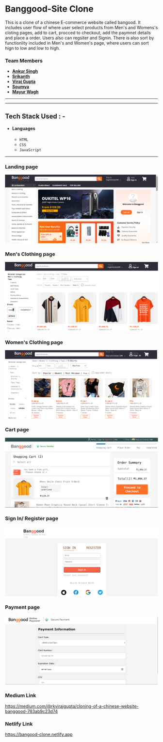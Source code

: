 # Banggood-Site Clone
This is a clone of a chinese E-commerce website called bangood. It includes user flow of where user select products from Men's and Womens's cloting pages, add to cart, procced 
to checkout, add the paymnet details and place a order. Users also can regsiter and Signin. There is also sort by functionlity included in Men's and Women's page, where users 
can sort hign to low and low to high.


### Team Members

- **[Ankur Singh](https://github.com/Ankur310)**
- **[Srikanth](https://github.com/sssrikanthhh)**
- **[Viraj Gupta](https://github.com/rkvirajgupta/)** 
- **[Soumya](https://github.com/Soumyaranjankalia)**
- **[Mayur Wagh](https://github.com/Mayurwagh98)**

---

---

## Tech Stack Used : -

- #### Languages
  - `HTML`
  - `CSS`
  - `JavaScript`

---


### Landing page

![](/website-pictures/landing-page.png)

### Men's Clothing page

![](/website-pictures/mens-page.png)

### Women's Clothing page

![](/website-pictures/womens-page.png)

### Cart page

![](/website-pictures/cart-page.png)

### Sign In/ Register page

![](/website-pictures/register-page.png)

### Payment page

![](/website-pictures/payment-page.png)

### Medium Link
https://medium.com/@rkvirajgupta/cloning-of-a-chinese-website-banggood-783ab9c23d74




### Netlify Link

https://bangood-clone.netlify.app
